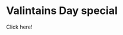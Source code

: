 <h1>Valintains Day special</h1>
<a herf = "https://subham223sah.github.io/Valintains_day_Project/" <Strong> Click here! </Strong> </a> 
